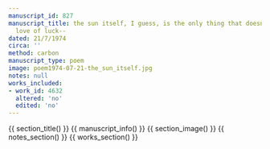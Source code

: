 ```yaml
---
manuscript_id: 827
manuscript_title: the sun itself, I guess, is the only thing that doesn't need the
  love of luck--
dated: 21/7/1974
circa: ''
method: carbon
manuscript_type: poem
image: poem1974-07-21-the_sun_itself.jpg
notes: null
works_included:
- work_id: 4632
  altered: 'no'
  edited: 'no'
---
```


{{ section_title() }}
{{ manuscript_info() }}
{{ section_image() }}
{{ notes_section() }}
{{ works_section() }}
